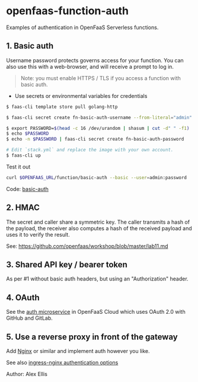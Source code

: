 openfaas-function-auth
==============

Examples of authentication in OpenFaaS Serverless functions.

## 1. Basic auth

Username password protects governs access for your function. You can also use this with a web-browser, and will receive a prompt to log in.

> Note: you must enable HTTPS / TLS if you access a function with basic auth.

* Use secrets or environmental variables for credentials

```bash
$ faas-cli template store pull golang-http

$ faas-cli secret create fn-basic-auth-username --from-literal="admin"

$ export PASSWORD=$(head -c 16 /dev/urandom | shasum | cut -d" " -f1)
$ echo $PASSWORD
$ echo -n $PASSWORD | faas-cli secret create fn-basic-auth-password

# Edit `stack.yml` and replace the image with your own account.
$ faas-cli up
```

Test it out
```bash
curl $OPENFAAS_URL/function/basic-auth --basic --user=admin:password
```

Code: [basic-auth](./basic-auth)

## 2. HMAC

The secret and caller share a symmetric key. The caller transmits a hash of the payload, the receiver also computes a hash of the received payload and uses it to verify the result.

See: https://github.com/openfaas/workshop/blob/master/lab11.md

## 3. Shared API key / bearer token

As per #1 without basic auth headers, but using an "Authorization" header.

## 4. OAuth

See the [auth microservice](https://github.com/openfaas/openfaas-cloud/tree/master/auth) in OpenFaaS Cloud which uses OAuth 2.0 with GitHub and GitLab.

## 5. Use a reverse proxy in front of the gateway

Add [Nginx](https://kubernetes.github.io/ingress-nginx/) or similar and implement auth however you like.

See also [ingress-nginx authentication options](https://kubernetes.github.io/ingress-nginx/user-guide/nginx-configuration/annotations/)

Author: Alex Ellis

